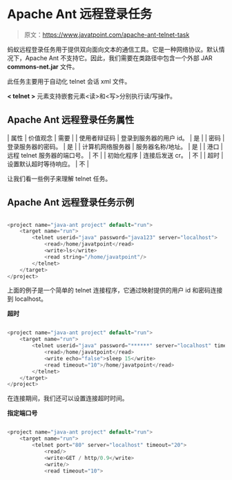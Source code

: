 # Apache Ant 远程登录任务

> 原文：<https://www.javatpoint.com/apache-ant-telnet-task>

蚂蚁远程登录任务用于提供双向面向文本的通信工具。它是一种网络协议。默认情况下，Apache Ant 不支持它。因此，我们需要在类路径中包含一个外部 JAR **commons-net.jar** 文件。

此任务主要用于自动化 telnet 会话 xml 文件。

**< telnet >** 元素支持嵌套元素<读>和<写>分别执行读/写操作。

## Apache Ant 远程登录任务属性

| 属性 | 价值观念 | 需要 |
| 使用者辩证码 | 登录到服务器的用户 id。 | 是 |
| 密码 | 登录服务器的密码。 | 是 |
| 计算机网络服务器 | 服务器名称/地址。 | 是 |
| 港口 | 远程 telnet 服务器的端口号。 | 不 |
| 初始化程序 | 连接后发送 cr。 | 不 |
| 超时 | 设置默认超时等待响应。 | 不 |

让我们看一些例子来理解 telnet 任务。

## Apache Ant 远程登录任务示例

```java

<project name="java-ant project" default="run">	
	<target name="run">
		<telnet userid="java" password="java123" server="localhost">
  			<read>/home/javatpoint</read>
    		<write>ls</write>
   			<read string="/home/javatpoint"/>
		</telnet>
	</target>
</project>

```

上面的例子是一个简单的 telnet 连接程序，它通过映射提供的用户 id 和密码连接到 localhost。

**超时**

```java

<project name="java-ant project" default="run">	
	<target name="run">
		<telnet userid="java" password="******" server="localhost" timeout="20">
   			<read>/home/javatpoint</read>
   			<write echo="false">sleep 15</write>
   			<read timeout="10">/home/javatpoint</read>
		</telnet>
	</target>
</project>

```

在连接期间，我们还可以设置连接超时时间。

**指定端口号**

```java

<project name="java-ant project" default="run">	
	<target name="run">
		<telnet port="80" server="localhost" timeout="20">
   			<read/>
   			<write>GET / http/0.9</write>
  			<write/>
   			<read timeout="10">
```